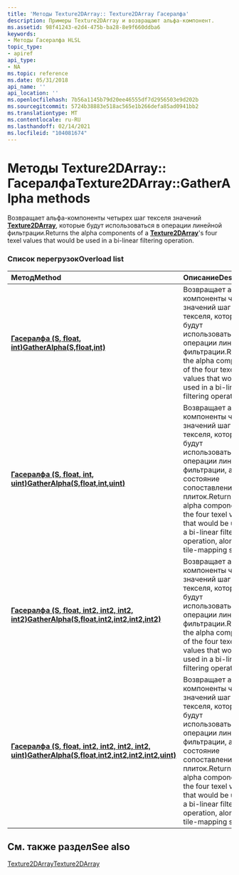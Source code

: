 ```yaml
---
title: 'Методы Texture2DArray:: Texture2DArray Гасералфа'
description: Примеры Texture2DArray и возвращают альфа-компонент.
ms.assetid: 98f41243-e2d4-475b-ba28-8e9f660ddba6
keywords:
- Методы Гасералфа HLSL
topic_type:
- apiref
api_type:
- NA
ms.topic: reference
ms.date: 05/31/2018
api_name: ''
api_location: ''
ms.openlocfilehash: 7b56a1145b79d20ee46555df7d2956503e9d202b
ms.sourcegitcommit: 5724b38883e518ac565e1b266defa85ad0941bb2
ms.translationtype: MT
ms.contentlocale: ru-RU
ms.lasthandoff: 02/14/2021
ms.locfileid: "104081674"
---
```

# <a name="texture2darraygatheralpha-methods"></a><span data-ttu-id="df44c-104">Методы Texture2DArray:: Гасералфа</span><span class="sxs-lookup"><span data-stu-id="df44c-104">Texture2DArray::GatherAlpha methods</span></span>

<span data-ttu-id="df44c-105">Возвращает альфа-компоненты четырех шаг текселя значений [**Texture2DArray**](sm5-object-texture2darray.md), которые будут использоваться в операции линейной фильтрации.</span><span class="sxs-lookup"><span data-stu-id="df44c-105">Returns the alpha components of a [**Texture2DArray**](sm5-object-texture2darray.md)'s four texel values that would be used in a bi-linear filtering operation.</span></span>

### <a name="overload-list"></a><span data-ttu-id="df44c-106">Список перегрузок</span><span class="sxs-lookup"><span data-stu-id="df44c-106">Overload list</span></span>



| <span data-ttu-id="df44c-107">Метод</span><span class="sxs-lookup"><span data-stu-id="df44c-107">Method</span></span>                                                                                                          | <span data-ttu-id="df44c-108">Описание</span><span class="sxs-lookup"><span data-stu-id="df44c-108">Description</span></span>                                                                                                                                       |
|:----------------------------------------------------------------------------------------------------------------|:--------------------------------------------------------------------------------------------------------------------------------------------------|
| [<span data-ttu-id="df44c-109">**Гасералфа (S, float, int)**</span><span class="sxs-lookup"><span data-stu-id="df44c-109">**GatherAlpha(S,float,int)**</span></span>](sm5-object-texture2darray-gatheralpha.md)                                        | <span data-ttu-id="df44c-110">Возвращает альфа-компоненты четырех значений шаг текселя, которые будут использоваться в операции линейной фильтрации.</span><span class="sxs-lookup"><span data-stu-id="df44c-110">Returns the alpha components of the four texel values that would be used in a bi-linear filtering operation.</span></span><br/>                                 |
| [<span data-ttu-id="df44c-111">**Гасералфа (S, float, int, uint)**</span><span class="sxs-lookup"><span data-stu-id="df44c-111">**GatherAlpha(S,float,int,uint)**</span></span>](t2darray-gatheralpha-s-float-int-uint-.md)                                  | <span data-ttu-id="df44c-112">Возвращает альфа-компоненты четырех значений шаг текселя, которые будут использоваться в операции линейной фильтрации, а также состояние сопоставления плиток.</span><span class="sxs-lookup"><span data-stu-id="df44c-112">Returns the alpha components of the four texel values that would be used in a bi-linear filtering operation, along with tile-mapping status.</span></span><br/> |
| [<span data-ttu-id="df44c-113">**Гасералфа (S, float, int2, int2, int2, int2)**</span><span class="sxs-lookup"><span data-stu-id="df44c-113">**GatherAlpha(S,float,int2,int2,int2,int2)**</span></span>](t2darray-gatheralpha-s-float-int2-int2-int2-int2-.md)            | <span data-ttu-id="df44c-114">Возвращает альфа-компоненты четырех значений шаг текселя, которые будут использоваться в операции линейной фильтрации.</span><span class="sxs-lookup"><span data-stu-id="df44c-114">Returns the alpha components of the four texel values that would be used in a bi-linear filtering operation.</span></span><br/>                                 |
| [<span data-ttu-id="df44c-115">**Гасералфа (S, float, int2, int2, int2, int2, uint)**</span><span class="sxs-lookup"><span data-stu-id="df44c-115">**GatherAlpha(S,float,int2,int2,int2,int2,uint)**</span></span>](t2darray-gatheralpha-s-float-int2-int2-int2-int2-uint-.md)  | <span data-ttu-id="df44c-116">Возвращает альфа-компоненты четырех значений шаг текселя, которые будут использоваться в операции линейной фильтрации, а также состояние сопоставления плиток.</span><span class="sxs-lookup"><span data-stu-id="df44c-116">Returns the alpha components of the four texel values that would be used in a bi-linear filtering operation, along with tile-mapping status.</span></span><br/> |



## <a name="see-also"></a><span data-ttu-id="df44c-117">См. также раздел</span><span class="sxs-lookup"><span data-stu-id="df44c-117">See also</span></span>

<dl> <dt>

[<span data-ttu-id="df44c-118">Texture2DArray</span><span class="sxs-lookup"><span data-stu-id="df44c-118">Texture2DArray</span></span>](sm5-object-texture2darray.md)
</dt> </dl>

 

 





